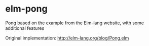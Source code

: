elm-pong
========

Pong based on the example from the Elm-lang website, with some additional features

Original implementation: http://elm-lang.org/blog/Pong.elm
